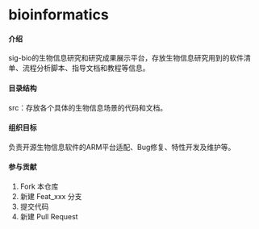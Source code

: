 # bioinformatics

#### 介绍

sig-bio的生物信息研究和研究成果展示平台，存放生物信息研究用到的软件清单、流程分析脚本、指导文档和教程等信息。

#### 目录结构
src：存放各个具体的生物信息场景的代码和文档。

#### 组织目标

负责开源生物信息软件的ARM平台适配、Bug修复、特性开发及维护等。

#### 参与贡献

1.  Fork 本仓库
2.  新建 Feat_xxx 分支
3.  提交代码
4.  新建 Pull Request
